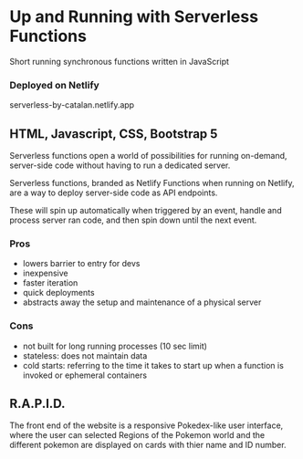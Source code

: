 
# Up and Running with Serverless Functions 

Short running synchronous functions written in JavaScript

### Deployed on Netlify

serverless-by-catalan.netlify.app

## HTML, Javascript, CSS, Bootstrap 5

Serverless functions open a world of possibilities for running on-demand, server-side code without having to run a dedicated server.

Serverless functions, branded as Netlify Functions when running on Netlify, are a way to deploy server-side code as API endpoints. 

These will spin up automatically when triggered by an event, handle and process server ran code, and then spin down until the next event.

### Pros

- lowers barrier to entry for devs
- inexpensive
- faster iteration
- quick deployments
- abstracts away the setup and maintenance of a physical server

### Cons

- not built for long running processes (10 sec limit)
- stateless: does not maintain data
- cold starts: referring to the time it takes to start up when a function is invoked or ephemeral containers

## R.A.P.I.D.
The front end of the website is a responsive Pokedex-like user interface, where the user can selected Regions of the Pokemon world and the different pokemon are displayed on cards with thier name and ID number.
